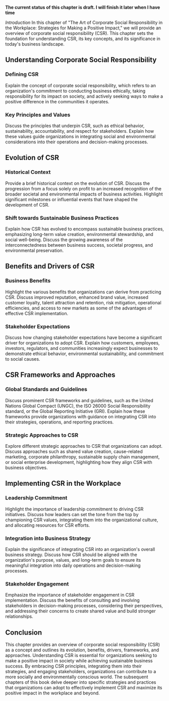 **The current status of this chapter is draft. I will finish it later when I have time**

*Introduction* In this chapter of "The Art of Corporate Social Responsibility in the Workplace: Strategies for Making a Positive Impact," we will provide an overview of corporate social responsibility (CSR). This chapter sets the foundation for understanding CSR, its key concepts, and its significance in today's business landscape.

Understanding Corporate Social Responsibility
---------------------------------------------

### Defining CSR

Explain the concept of corporate social responsibility, which refers to an organization's commitment to conducting business ethically, taking responsibility for its impact on society, and actively seeking ways to make a positive difference in the communities it operates.

### Key Principles and Values

Discuss the principles that underpin CSR, such as ethical behavior, sustainability, accountability, and respect for stakeholders. Explain how these values guide organizations in integrating social and environmental considerations into their operations and decision-making processes.

Evolution of CSR
----------------

### Historical Context

Provide a brief historical context on the evolution of CSR. Discuss the progression from a focus solely on profit to an increased recognition of the broader societal and environmental impacts of business activities. Highlight significant milestones or influential events that have shaped the development of CSR.

### Shift towards Sustainable Business Practices

Explain how CSR has evolved to encompass sustainable business practices, emphasizing long-term value creation, environmental stewardship, and social well-being. Discuss the growing awareness of the interconnectedness between business success, societal progress, and environmental preservation.

Benefits and Drivers of CSR
---------------------------

### Business Benefits

Highlight the various benefits that organizations can derive from practicing CSR. Discuss improved reputation, enhanced brand value, increased customer loyalty, talent attraction and retention, risk mitigation, operational efficiencies, and access to new markets as some of the advantages of effective CSR implementation.

### Stakeholder Expectations

Discuss how changing stakeholder expectations have become a significant driver for organizations to adopt CSR. Explain how customers, employees, investors, regulators, and communities increasingly expect businesses to demonstrate ethical behavior, environmental sustainability, and commitment to social causes.

CSR Frameworks and Approaches
-----------------------------

### Global Standards and Guidelines

Discuss prominent CSR frameworks and guidelines, such as the United Nations Global Compact (UNGC), the ISO 26000 Social Responsibility standard, or the Global Reporting Initiative (GRI). Explain how these frameworks provide organizations with guidance on integrating CSR into their strategies, operations, and reporting practices.

### Strategic Approaches to CSR

Explore different strategic approaches to CSR that organizations can adopt. Discuss approaches such as shared value creation, cause-related marketing, corporate philanthropy, sustainable supply chain management, or social enterprise development, highlighting how they align CSR with business objectives.

Implementing CSR in the Workplace
---------------------------------

### Leadership Commitment

Highlight the importance of leadership commitment to driving CSR initiatives. Discuss how leaders can set the tone from the top by championing CSR values, integrating them into the organizational culture, and allocating resources for CSR efforts.

### Integration into Business Strategy

Explain the significance of integrating CSR into an organization's overall business strategy. Discuss how CSR should be aligned with the organization's purpose, values, and long-term goals to ensure its meaningful integration into daily operations and decision-making processes.

### Stakeholder Engagement

Emphasize the importance of stakeholder engagement in CSR implementation. Discuss the benefits of consulting and involving stakeholders in decision-making processes, considering their perspectives, and addressing their concerns to create shared value and build stronger relationships.

Conclusion
----------

This chapter provides an overview of corporate social responsibility (CSR) as a concept and outlines its evolution, benefits, drivers, frameworks, and approaches. Understanding CSR is essential for organizations seeking to make a positive impact in society while achieving sustainable business success. By embracing CSR principles, integrating them into their strategies, and engaging stakeholders, organizations can contribute to a more socially and environmentally conscious world. The subsequent chapters of this book delve deeper into specific strategies and practices that organizations can adopt to effectively implement CSR and maximize its positive impact in the workplace and beyond.
